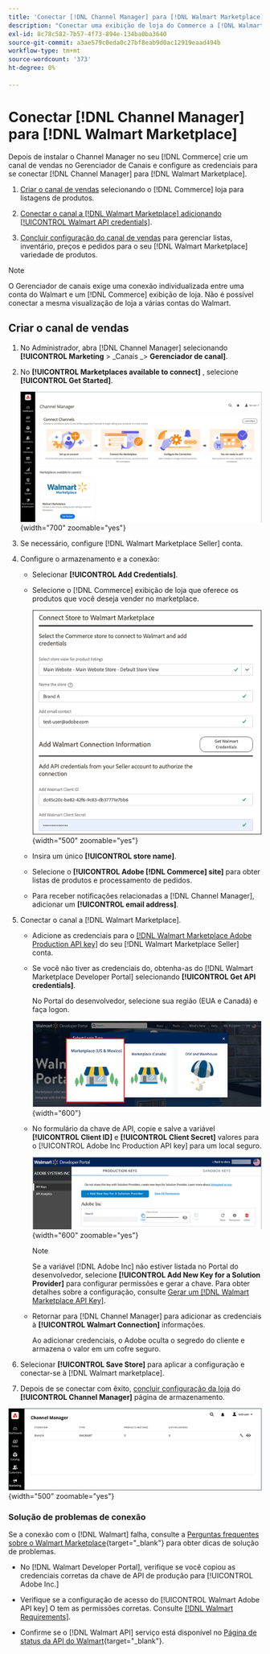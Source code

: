 ```yaml
---
title: 'Conectar [!DNL Channel Manager] para [!DNL Walmart Marketplace]'
description: "Conectar uma exibição de loja do Commerce a [!DNL Walmart Marketplace] criar o canal de vendas para gerenciar listas de produtos, estoque, preço e pedidos do Commerce para vendas do Walmart Marketplace."
exl-id: 8c78c582-7b57-4f73-894e-134ba0ba3640
source-git-commit: a3ae579c0eda0c27bf8eab9d0ac12919eaad494b
workflow-type: tm+mt
source-wordcount: '373'
ht-degree: 0%

---
```


# Conectar [!DNL Channel Manager] para [!DNL Walmart Marketplace]

Depois de instalar o Channel Manager no seu [!DNL Commerce] crie um canal de vendas no Gerenciador de Canais e configure as credenciais para se conectar [!DNL Channel Manager] para [!DNL Walmart Marketplace].

1. [Criar o canal de vendas](#create-the-sales-channel) selecionando o [!DNL Commerce] loja para listagens de produtos.

1. [Conectar o canal a [!DNL Walmart Marketplace] adicionando [!UICONTROL Walmart API credentials]](#connect-the-channel-to-walmart-marketplace).

1. [Concluir configuração do canal de vendas](#complete-sales-channel-store-setup) para gerenciar listas, inventário, preços e pedidos para o seu [!DNL Walmart Marketplace] variedade de produtos.

>[!NOTE]
>
>O Gerenciador de canais exige uma conexão individualizada entre uma conta do Walmart e um [!DNL Commerce] exibição de loja. Não é possível conectar a mesma visualização de loja a várias contas do Walmart.

## Criar o canal de vendas

1. No Administrador, abra [!DNL Channel Manager] selecionando **[!UICONTROL Marketing** > _Canais _> **Gerenciador de canal]**.

1. No **[!UICONTROL Marketplaces available to connect]** , selecione **[!UICONTROL Get Started]**.

   ![Conectar novo [!DNL Walmart] armazenar em [!DNL Channel Manager]](assets/channel-manager-home.png){width="700" zoomable="yes"}

1. Se necessário, configure [!DNL Walmart Marketplace Seller] conta.

1. Configure o armazenamento e a conexão:

   - Selecionar **[!UICONTROL Add Credentials]**.

   - Selecione o [!DNL Commerce] exibição de loja que oferece os produtos que você deseja vender no marketplace.

      ![Configurar conexão entre [!DNL Commerce] e [!DNL Walmart Marketplace] de [!DNL Channel Manager]](assets/configure-commerce-to-marketplace-connection.png){width="500" zoomable="yes"}

   - Insira um único **[!UICONTROL store name]**.

   - Selecione o **[!UICONTROL Adobe [!DNL Commerce] site]** para obter listas de produtos e processamento de pedidos.

   - Para receber notificações relacionadas a [!DNL Channel Manager], adicionar um **[!UICONTROL email address]**.

1. Conectar o canal a [!DNL Walmart Marketplace].

   - Adicione as credenciais para o [[!DNL Walmart Marketplace Adobe Production API key]](walmart-requirements.md#generate-a-walmart-marketplace-production-api-key) do seu [!DNL Walmart Marketplace Seller] conta.

   - Se você não tiver as credenciais do, obtenha-as do [!DNL Walmart Marketplace Developer Portal] selecionando **[!UICONTROL Get API credentials]**.

      No Portal do desenvolvedor, selecione sua região (EUA e Canadá) e faça logon.

      ![[!DNL Walmart Marketplace] logon da conta](assets/walmart-marketplace-login-page.png){width="600"}

   - No formulário da chave de API, copie e salve a variável **[!UICONTROL Client ID]** e **[!UICONTROL Client Secret]** valores para o [!UICONTROL Adobe Inc Production API key] para um local seguro.

      ![[!DNL Walmart Marketplace API key] página de configuração](assets/walmart-api-key-management-form.png){width="600" zoomable="yes"}

      >[!NOTE]
      >
      >Se a variável [!DNL Adobe Inc] não estiver listada no Portal do desenvolvedor, selecione **[!UICONTROL Add New Key for a Solution Provider]** para configurar permissões e gerar a chave. Para obter detalhes sobre a configuração, consulte [Gerar um [!DNL Walmart Marketplace API Key]](walmart-requirements.md#generate-a-walmart-marketplace-api-key).

   - Retornar para [!DNL Channel Manager] para adicionar as credenciais à **[!UICONTROL Walmart Connection]** informações.

      Ao adicionar credenciais, o Adobe oculta o segredo do cliente e armazena o valor em um cofre seguro.

1. Selecionar **[!UICONTROL Save Store]** para aplicar a configuração e conectar-se à [!DNL Walmart marketplace].

1. Depois de se conectar com êxito, [concluir configuração da loja](complete-sales-channel-store-setup.md) do **[!UICONTROL Channel Manager]** página de armazenamento.

![Configurar primeira loja](assets/channel-manager-setup-first-store.png){width="500" zoomable="yes"}

### Solução de problemas de conexão

Se a conexão com o [!DNL Walmart] falha, consulte a [Perguntas frequentes sobre o Walmart Marketplace](https://developer.walmart.com/faq/us/faq-auth/){target="_blank"} para obter dicas de solução de problemas.

- No [!DNL Walmart Developer Portal], verifique se você copiou as credenciais corretas da chave de API de produção para [!UICONTROL Adobe Inc.]

- Verifique se a configuração de acesso do [!UICONTROL Walmart Adobe API key] O tem as permissões corretas. Consulte [[!DNL Walmart Requirements]](walmart-requirements.md##generate-a-walmart-marketplace-api-key).

- Confirme se o [!DNL Walmart API] serviço está disponível no [Página de status da API do Walmart](https://developer.walmart.com/us/whats-new/new-api-status-information-now-available/){target="_blank"}.
